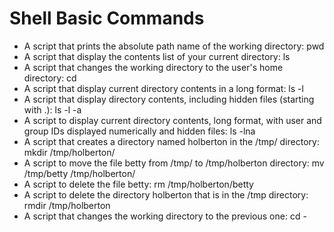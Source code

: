 # Shell Basic Commands
* A script that prints the absolute path name of the working directory: pwd
* A script that display the contents list of your current directory: ls
* A script that changes the working directory to the user's home directory: cd
* A script that display current directory contents in a long format: ls -l
* A script that display directory contents, including hidden files (starting with .): ls -l -a
* A script to display current directory contents, long format, with user and group IDs displayed numerically and hidden files: ls -lna
* A script that creates a directory named holberton in the /tmp/ directory: mkdir /tmp/holberton/
* A script to move the file betty from /tmp/ to /tmp/holberton directory: mv /tmp/betty /tmp/holberton/
* A script to delete the file betty: rm /tmp/holberton/betty
* A script to delete the directory holberton that is in the /tmp directory: rmdir /tmp/holberton
* A script that changes the working directory to the previous one: cd -
